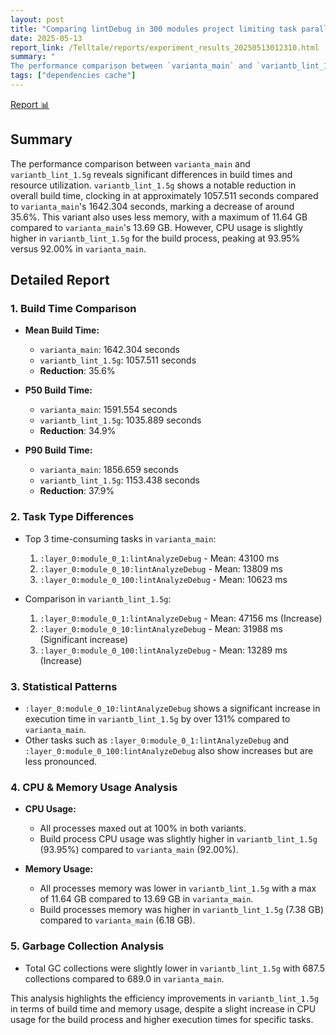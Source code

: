 ```yaml
---
layout: post
title: "Comparing lintDebug in 300 modules project limiting task parallelization (3 workers)"
date: 2025-05-13
report_link: /Telltale/reports/experiment_results_20250513012310.html
summary: " 
The performance comparison between `varianta_main` and `variantb_lint_1.5g` reveals significant differences in build times and resource utilization. `variantb_lint_1.5g` shows a notable reduction in overall build time, clocking in at approximately 1057.511 seconds compared to `varianta_main`'s 1642.304 seconds, marking a decrease of around 35.6%. This variant also uses less memory, with a maximum of 11.64 GB compared to `varianta_main`'s 13.69 GB. However, CPU usage is slightly higher in `variantb_lint_1.5g` for the build process, peaking at 93.95% versus 92.00% in `varianta_main`."
tags: ["dependencies cache"]
---
```

[Report 📊](../../reports/experiment_results_20250513012310.html)
## Summary
The performance comparison between `varianta_main` and `variantb_lint_1.5g` reveals significant differences in build times and resource utilization. `variantb_lint_1.5g` shows a notable reduction in overall build time, clocking in at approximately 1057.511 seconds compared to `varianta_main`'s 1642.304 seconds, marking a decrease of around 35.6%. This variant also uses less memory, with a maximum of 11.64 GB compared to `varianta_main`'s 13.69 GB. However, CPU usage is slightly higher in `variantb_lint_1.5g` for the build process, peaking at 93.95% versus 92.00% in `varianta_main`.

## Detailed Report

### 1. Build Time Comparison
- **Mean Build Time:**
  - `varianta_main`: 1642.304 seconds
  - `variantb_lint_1.5g`: 1057.511 seconds
  - **Reduction**: 35.6%

- **P50 Build Time:**
  - `varianta_main`: 1591.554 seconds
  - `variantb_lint_1.5g`: 1035.889 seconds
  - **Reduction**: 34.9%

- **P90 Build Time:**
  - `varianta_main`: 1856.659 seconds
  - `variantb_lint_1.5g`: 1153.438 seconds
  - **Reduction**: 37.9%

### 2. Task Type Differences
- Top 3 time-consuming tasks in `varianta_main`:
  1. `:layer_0:module_0_1:lintAnalyzeDebug` - Mean: 43100 ms
  2. `:layer_0:module_0_10:lintAnalyzeDebug` - Mean: 13809 ms
  3. `:layer_0:module_0_100:lintAnalyzeDebug` - Mean: 10623 ms

- Comparison in `variantb_lint_1.5g`:
  1. `:layer_0:module_0_1:lintAnalyzeDebug` - Mean: 47156 ms (Increase)
  2. `:layer_0:module_0_10:lintAnalyzeDebug` - Mean: 31988 ms (Significant increase)
  3. `:layer_0:module_0_100:lintAnalyzeDebug` - Mean: 13289 ms (Increase)

### 3. Statistical Patterns
- `:layer_0:module_0_10:lintAnalyzeDebug` shows a significant increase in execution time in `variantb_lint_1.5g` by over 131% compared to `varianta_main`.
- Other tasks such as `:layer_0:module_0_1:lintAnalyzeDebug` and `:layer_0:module_0_100:lintAnalyzeDebug` also show increases but are less pronounced.

### 4. CPU & Memory Usage Analysis
- **CPU Usage:**
  - All processes maxed out at 100% in both variants.
  - Build process CPU usage was slightly higher in `variantb_lint_1.5g` (93.95%) compared to `varianta_main` (92.00%).

- **Memory Usage:**
  - All processes memory was lower in `variantb_lint_1.5g` with a max of 11.64 GB compared to 13.69 GB in `varianta_main`.
  - Build processes memory was higher in `variantb_lint_1.5g` (7.38 GB) compared to `varianta_main` (6.18 GB).

### 5. Garbage Collection Analysis
- Total GC collections were slightly lower in `variantb_lint_1.5g` with 687.5 collections compared to 689.0 in `varianta_main`.

This analysis highlights the efficiency improvements in `variantb_lint_1.5g` in terms of build time and memory usage, despite a slight increase in CPU usage for the build process and higher execution times for specific tasks.
